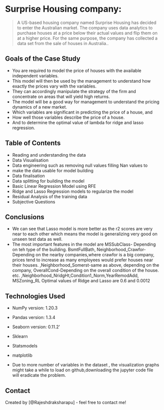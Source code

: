 # Surprise Housing company:
> A US-based housing company named Surprise Housing has decided to enter the Australian market. The company uses data analytics to purchase houses at a price below their actual values and flip them on at a higher price. For the same purpose, the company has collected a data set from the sale of houses in Australia..

## Goals of the Case Study
- You are required to model the price of houses with the available independent variables. 
- This model will then be used by the management to understand how exactly the prices vary with the variables.
- They can accordingly manipulate the strategy of the firm and concentrate on areas that will yield high returns. 
- The model will be a good way for management to understand the pricing dynamics of a new market.
- Which variables are significant in predicting the price of a house, and
- How well those variables describe the price of a house.
- And to determine the optimal value of lambda for ridge and lasso regression.


## Table of Contents
 - Reading and understanding the data
- Data Visualisation
- Data engineering such as removing null values filling Nan values to                      
- make the data usable for model building
- Data finalisation 
- Data splitting for building the model
- Basic Linear Regression Model using RFE 
- Ridge and Lasso Regression models to regularize the model 
- Residual Analysis of the training data
- Subjective Questions

## Conclusions

- We can see that Lasso model is more better as the r2 scores are very near to each other which means the model is generalizing very good on unseen test data as well.
- The most important features in the model are MSSubClass- Depending on teh type of the building.
BsmtFullBath,
Neighborhood_Crawfor- Depending on the nearby companies,where crawfor is a big company, prices tend to increase as many employees would prefer houses near their houses.
,Neighborhood_Somerst-same as above, depending on the company,
OverallCond-Depending on the overall condition of the house. etc.
,Neighborhood_NridgHt,Condition1_Norm,YearRemodAdd,
MSZoning_RL
Optimal values of Ridge and Lasso are 0.6 and 0.0012

## Technologies Used
- NumPy version: 1.20.3 
- Pandas version: 1.3.4 
- Seaborn version: 0.11.2'
- Sklearn
- Statsmodels
- matplotlib

- Due to more number of variables in the dataset , the visualization graphs might take a while to load on github,downloading the jupyter code file will eradicate the problem.

## Contact
Created by [@Rajeshdraksharapu] - feel free to contact me!



